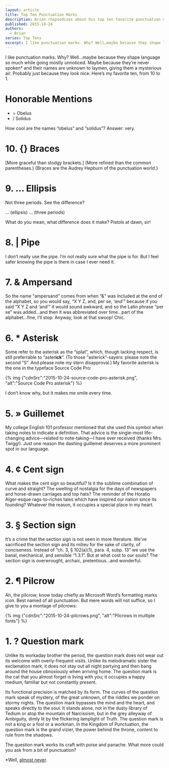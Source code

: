 ```yaml
---
layout: article
title: Top Ten Punctuation Marks
description: Brian rhapsodizes about his top ten favorite punctuation marks.
published: 2015-10-24
authors:
  - Brian
series: Top Tens
excerpt: I like punc­tu­a­tion marks. Why? Well…maybe be­cause they shape lan­guage so much while go­ing mostly un­no­ticed. Maybe be­cause they’re never spo­ken* and their names are un­known to lay­men, giv­ing them a mys­te­ri­ous air.
---
```

I like punctuation marks. Why? Well…maybe because they shape language so much while going mostly unnoticed. Maybe because they’re never spoken* and their names are unknown to laymen, giving them a mysterious air. Probably just because they look nice. Here’s my favorite ten, from 10 to 1. 

# Honorable Mentions
- ÷ Obelus
- / Solidus    

How cool are the names “obelus” and “solidus”? Answer: very.

# 10. {} Braces
[More graceful than stodgy brackets.] (More refined than the common parentheses.) {Braces are the Audrey Hepburn of the punctuation world.}

# 9. … Ellipsis
Not three periods. See the difference? 

<span class="giga">…</span> (ellipsis)
<span class="giga">...</span> (three periods)

What do you mean, what difference does it make? Pistols at dawn, sir!

# 8. | Pipe
I don’t really use the pipe. I’m not really sure what the pipe is for. But I feel safer knowing the pipe is there in case I ever need it.

# 7. & Ampersand
So the name “ampersand” comes from when “&” was included at the end of the alphabet, so you would say, “X Y Z, and, per se, ‘and’” because if you said “X Y Z and ‘and’” it would sound awkward, and so the Latin phrase “per se” was added…and then it was abbreviated over time…part of the alphabet…fine, I’ll stop. Anyway, look at that swoop! Chic.

# 6. * Asterisk
Some refer to the asterisk as the “splat”, which, though lacking respect, is still preferrable to “aster**ick**”. (To those “asterick”-sayers: please note the second “S”. And please note my stern disapproval.) My favorite asterisk is the one in the typeface Source Code Pro: 

{% img {"cdnSrc":"2015-10-24-source-code-pro-asterisk.png", "alt":"Source Code Pro asterisk"} %}

I don’t know why, but it makes me smile every time.

# 5. » Guillemet
My college English 101 professor mentioned that she used this symbol when taking notes to indicate a definition. That advice is the single-most life-changing advice—related to note-taking—I have ever received (thanks Mrs. Twigg!). Just one reason the dashing guillemet deserves a more prominent spot in our language.

# 4. ¢ Cent sign
What makes the cent sign so beautiful? Is it the sublime combination of curve and straight? The swelling of nostalgia for the days of newspapers and horse-drawn carriages and top hats? The reminder of the Horatio Alger-esque rags-to-riches tales which have inspired our nation since its founding? Whatever the reason, it occupies a special place in my heart.

# 3. § Section sign
It’s a crime that the section sign is not seen in more literature. We’ve sacrificed the section sign and its milieu for the sake of clarity, of conciseness. Instead of “ch. 3, § 102(a)(1), para. 4, subp. 13” we use the banal, mechanical, and sensible “1.3.1”. But at what cost to our souls? The section sign is overwrought, archaic, pretentious…and wonderful.

# 2. ¶ Pilcrow
Ah, the pilcrow; know today chiefly as Microsoft Word’s formatting marks icon. Best named of all punctuation. But mere words will not suffice, so I give to you a montage of pilcrows:

{% img {"cdnSrc":"2015-10-24-pilcrows.png", "alt":"Pilcrows in multiple fonts"} %}

# 1. ? Question mark
Unlike its workaday brother the period, the question mark does not wear out its welcome with overly-frequent visits. Unlike its melodramatic sister the exclamation mark, it does not stay out all night partying and then bang around the house obnoxiously when arriving home. The question mark is the cat that you almost forget is living with you; it occupies a happy medium, familiar but not constantly present.

Its functional precision is matched by its form. The curves of the question mark speak of mystery, of the great unknown, of the riddles we ponder on stormy nights. The question mark bypasses the mind and the heart, and speaks directly to the soul. It stands alone, not in the dusty library of Tedium or atop the mountain of Narcissism, but in the grey alleyway of Ambiguity, dimly lit by the flickering lamplight of Truth. The question mark is not a king or a fool or a workman. In the Kingdom of Punctuation, the question mark is the grand vizier, the power behind the throne, content to rule from the shadows.

The question mark works its craft with poise and panache. What more could you ask from a bit of punctuation?

*Well, [almost never](http://www.youtube.com/results?search_query=victor+borge+phonetic+punctuation).